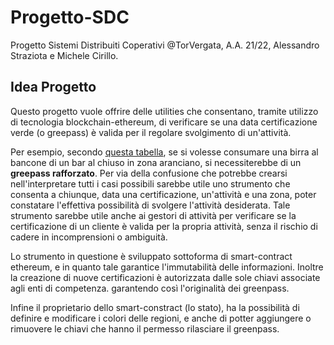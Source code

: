 # Progetto-SDC
Progetto Sistemi Distribuiti Coperativi @TorVergata, A.A. 21/22, Alessandro Straziota e Michele Cirillo.

## Idea Progetto
Questo progetto vuole offrire delle utilities che consentano, tramite utilizzo di tecnologia blockchain-ethereum,
di verificare se una data certificazione verde (o greepass) è valida per il regolare svolgimento di un'attività.

Per esempio, secondo [questa tabella](https://www.governo.it/sites/governo.it/files/documenti/documenti/Notizie-allegati/tabella_attivita_consentite.pdf), se si volesse consumare una birra al bancone di un bar al chiuso in zona aranciano, si necessiterebbe di un **greepass rafforzato**.
Per via della confusione che potrebbe crearsi nell'interpretare tutti i casi possibili sarebbe utile uno strumento che consenta a chiunque, data una certificazione, un'attività e una zona, poter constatare l'effettiva possibilità di svolgere l'attività desiderata.
Tale strumento sarebbe utile anche ai gestori di attività per verificare se la certificazione di un cliente è valida per la propria attività, senza il rischio di cadere in incomprensioni o ambiguità.

Lo strumento in questione è sviluppato sottoforma di smart-contract ethereum, e in quanto tale garantice l'immutabilità delle informazioni.
Inoltre la creazione di nuove certificazioni è autorizzata dalle sole chiavi associate agli enti di competenza. garantendo così l'originalità dei greenpass.

Infine il proprietario dello smart-constract (lo stato), ha la possibilità di definire e modificare i colori delle regioni, e anche di potter aggiungere o rimuovere le chiavi che hanno il permesso rilasciare il greenpass.
